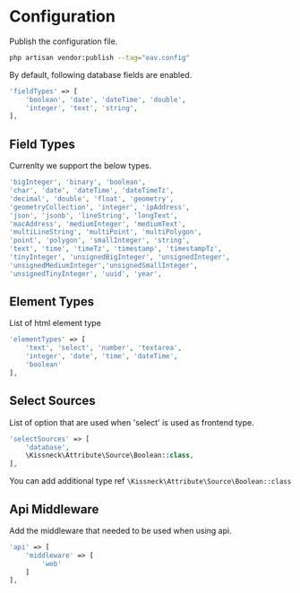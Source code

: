 # Configuration

Publish the configuration file.

```bash
php artisan vendor:publish --tag="eav.config"
```

By default, following database fields are enabled.

```php
'fieldTypes' => [
    'boolean', 'date', 'dateTime', 'double', 
    'integer', 'text', 'string', 
],
```

## Field Types

Currenlty we support the below types.

```php
'bigInteger', 'binary', 'boolean',
'char', 'date', 'dateTime', 'dateTimeTz',
'decimal', 'double', 'float', 'geometry',
'geometryCollection', 'integer', 'ipAddress', 
'json', 'jsonb', 'lineString', 'longText', 
'macAddress', 'mediumInteger', 'mediumText', 
'multiLineString', 'multiPoint', 'multiPolygon', 
'point', 'polygon', 'smallInteger', 'string', 
'text', 'time', 'timeTz', 'timestamp', 'timestampTz',
'tinyInteger', 'unsignedBigInteger', 'unsignedInteger', 
'unsignedMediumInteger','unsignedSmallInteger', 
'unsignedTinyInteger', 'uuid', 'year',
```

## Element Types

List of html element type

```php
'elementTypes' => [
    'text', 'select', 'number', 'textarea',
    'integer', 'date', 'time', 'dateTime',
    'boolean'
],
```

## Select Sources

List of option that are used when 'select' is used as frontend type.

```php
'selectSources' => [
    'database',
    \Kissneck\Attribute\Source\Boolean::class,
],
```

You can add additional type ref `\Kissneck\Attribute\Source\Boolean::class`


## Api Middleware

Add the middleware that needed to be used when using api. 

```php
'api' => [
    'middleware' => [
    	'web'
    ]
],
```